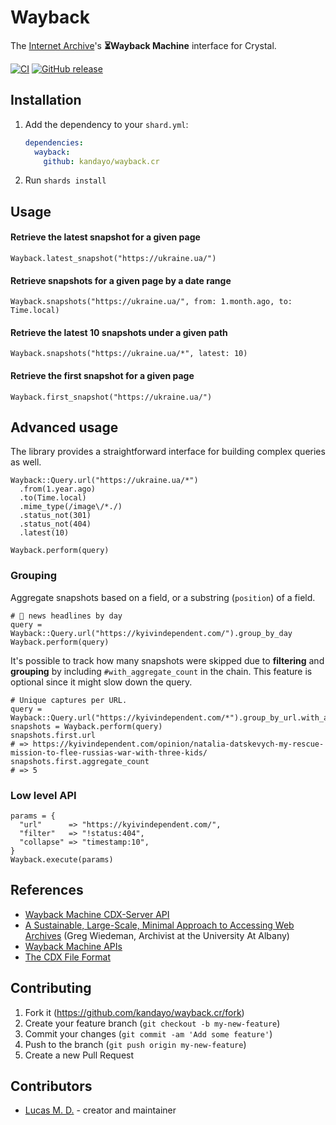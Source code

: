 # Wayback

The [Internet Archive](https://archive.org/)'s **⏳Wayback Machine** interface for Crystal.

[![CI](https://github.com/kandayo/wayback.cr/actions/workflows/ci.yml/badge.svg)](https://github.com/kandayo/wayback.cr/actions/workflows/ci.yml)
[![GitHub release](https://img.shields.io/github/release/kandayo/wayback.cr.svg?label=Release)](https://github.com/kandayo/wayback.cr/releases)

## Installation

1. Add the dependency to your `shard.yml`:

   ```yaml
   dependencies:
     wayback:
       github: kandayo/wayback.cr
   ```

2. Run `shards install`

## Usage

#### Retrieve the latest snapshot for a given page

```crystal
Wayback.latest_snapshot("https://ukraine.ua/")
```

#### Retrieve snapshots for a given page by a date range

```crystal
Wayback.snapshots("https://ukraine.ua/", from: 1.month.ago, to: Time.local)
```

#### Retrieve the latest 10 snapshots under a given path

```crystal
Wayback.snapshots("https://ukraine.ua/*", latest: 10)
```

#### Retrieve the first snapshot for a given page

```crystal
Wayback.first_snapshot("https://ukraine.ua/")
```

## Advanced usage

The library provides a straightforward interface for building complex queries as well.

```crystal
Wayback::Query.url("https://ukraine.ua/*")
  .from(1.year.ago)
  .to(Time.local)
  .mime_type(/image\/*./)
  .status_not(301)
  .status_not(404)
  .latest(10)
```

```crystal
Wayback.perform(query)
```

### Grouping

Aggregate snapshots based on a field, or a substring (`position`) of a field.

```crystal
# 📰 news headlines by day
query = Wayback::Query.url("https://kyivindependent.com/").group_by_day
Wayback.perform(query)
```

It's possible to track how many snapshots were skipped due to **filtering** and
**grouping** by including `#with_aggregate_count` in the chain. This feature is optional
since it might slow down the query.

```crystal
# Unique captures per URL.
query = Wayback::Query.url("https://kyivindependent.com/*").group_by_url.with_aggregate_count
snapshots = Wayback.perform(query)
snapshots.first.url
# => https://kyivindependent.com/opinion/natalia-datskevych-my-rescue-mission-to-flee-russias-war-with-three-kids/
snapshots.first.aggregate_count
# => 5
```

### Low level API

```crystal
params = {
  "url"      => "https://kyivindependent.com/",
  "filter"   => "!status:404",
  "collapse" => "timestamp:10",
}
Wayback.execute(params)
```

## References

- [Wayback Machine CDX-Server API](https://github.com/internetarchive/wayback/blob/master/wayback-cdx-server/README.md)
- [A Sustainable, Large-Scale, Minimal Approach to Accessing Web Archives](https://web.archive.org/web/20220116031116/https://archive-it.org/blog/post/a-sustainable-large-scale-minimal-approach-to-accessing-web-archives/) (Greg Wiedeman, Archivist at the University At Albany)
- [Wayback Machine APIs](https://archive.org/help/wayback_api.php)
- [The CDX File Format](https://archive.org/web/researcher/cdx_file_format.php)

## Contributing

1. Fork it (<https://github.com/kandayo/wayback.cr/fork>)
2. Create your feature branch (`git checkout -b my-new-feature`)
3. Commit your changes (`git commit -am 'Add some feature'`)
4. Push to the branch (`git push origin my-new-feature`)
5. Create a new Pull Request

## Contributors

- [Lucas M. D.](https://github.com/kandayo) - creator and maintainer
